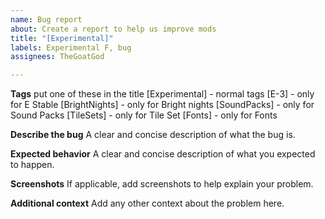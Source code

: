 ```yaml
---
name: Bug report
about: Create a report to help us improve mods
title: "[Experimental]"
labels: Experimental F, bug
assignees: TheGoatGod

---
```


**Tags**
put one of these in the title
[Experimental] - normal tags
[E-3] - only for E Stable
[BrightNights] - only for Bright nights
[SoundPacks] - only for Sound Packs
[TileSets] - only for Tile Set
[Fonts] - only for Fonts

**Describe the bug**
A clear and concise description of what the bug is.

**Expected behavior**
A clear and concise description of what you expected to happen.

**Screenshots**
If applicable, add screenshots to help explain your problem.

**Additional context**
Add any other context about the problem here.
